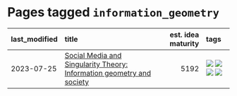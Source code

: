 # Pages tagged `information_geometry`

|last_modified|title|est. idea maturity|tags
|:---|:---|---:|:---|
|2023-07-25|[Social Media and Singularity Theory: Information geometry and society](../social_singularities.md)|5192|[![](https://img.shields.io/badge/tag-alignment-36f98)](../tags/alignment.md) [![](https://img.shields.io/badge/tag-information_geometry-418eb4)](../tags/information_geometry.md) [![](https://img.shields.io/badge/tag-philosophy-82d6e)](../tags/philosophy.md) [![](https://img.shields.io/badge/tag-publication-752fd7)](../tags/publication.md)|